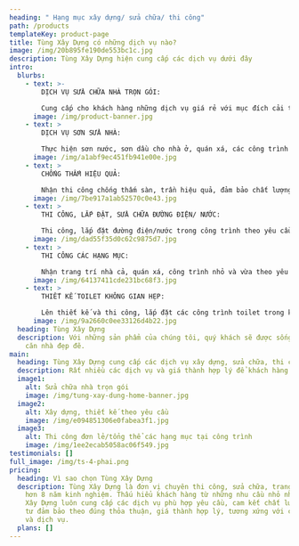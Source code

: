 ```yaml
---
heading: " Hạng mục xây dựng/ sửa chữa/ thi công"
path: /products
templateKey: product-page
title: Tùng Xây Dựng có những dịch vụ nào?
image: /img/20b895fe190de553bc1c.jpg
description: Tùng Xây Dựng hiện cung cấp các dịch vụ dưới đây
intro:
  blurbs:
    - text: >-
        DỊCH VỤ SỬA CHỮA NHÀ TRỌN GÓI: 

        Cung cấp cho khách hàng những dịch vụ giá rẻ với mục đích cải tạo, sửa chữa nhà ở, công trình. Đảm bảo giúp khách hàng tiết kiệm thêm công sức, thời gian và chi phí. Dịch vụ sửa chữa nhà trọn gói bao gồm từ những hạng mục nhỏ đến lớn: Phá tường, chia phòng, thi công điện nước, chống thấm, sơn nước,...
      image: /img/product-banner.jpg
    - text: >
        DỊCH VỤ SƠN SỬA NHÀ:

        Thực hiện sơn nước, sơn dầu cho nhà ở, quán xá, các công trình vừa và nhỏ
      image: /img/a1abf9ec451fb941e00e.jpg
    - text: >
        CHỐNG THẤM HIỆU QUẢ:

        Nhận thi công chống thấm sàn, trần hiệu quả, đảm bảo chất lượng công trình. Sửa chữa trần, sàn bị thấm nước, khắc phục hiệu quả các khu vực bị hư hỏng
      image: /img/7be917a1ab52570c0e43.jpg
    - text: >
        THI CÔNG, LẮP ĐẶT, SỬA CHỮA ĐƯỜNG ĐIỆN/ NƯỚC:

        Thi công, lắp đặt đường điện/nước trong công trình theo yêu cầu. Sửa chữa các khu vực hư hại: Bục, thủng ống nước; chập, rò rỉ điện, đứt đường dây
      image: /img/dad55f35d0c62c9875d7.jpg
    - text: >
        THI CÔNG CÁC HẠNG MỤC:

        Nhận trang trí nhà cả, quán xá, công trình nhỏ và vừa theo yêu cầu. Cải tạo các khu vực nhà ở khác nhau. Thi công lắp đặt sàn nhà (Gỗ, gạch, nhựa giả gỗ,...), trần nhà (Thạch cao,...), khu vực toilet,... Ốp đá hoa cương cho bếp, toilet; thực hiện thi công gạch giả cổ, tường giả xi măng,...
      image: /img/64137411cde231bc68f3.jpg
    - text: >
        THIẾT KẾ TOILET KHÔNG GIAN HẸP:

        Lên thiết kế và thi công, lắp đặt các công trình toilet trong không gian hẹp; lắp đặt bồn cầu âm tường; thi công ốp đá hoa cương, gạch tường, chống thấm sàn nhà,...
      image: /img/9a2660c0ee33126d4b22.jpg
  heading: Tùng Xây Dựng
  description: Với những sản phẩm của chúng tôi, quý khách sẽ được sống trong một
    căn nhà đẹp đẽ.
main:
  heading: Tùng Xây Dựng cung cấp các dịch vụ xây dựng, sửa chữa, thi công công trình
  description: Rất nhiều các dịch vụ và giá thành hợp lý để khách hàng lựa chọn
  image1:
    alt: Sửa chữa nhà trọn gói
    image: /img/tung-xay-dung-home-banner.jpg
  image2:
    alt: Xây dựng, thiết kế theo yêu cầu
    image: /img/e094851306e0fabea3f1.jpg
  image3:
    alt: Thi công đơn lẻ/tổng thể các hạng mục tại công trình
    image: /img/1ee2ecab5058ac06f549.jpg
testimonials: []
full_image: /img/ts-4-phai.png
pricing:
  heading: Vì sao chọn Tùng Xây Dựng
  description: Tùng Xây Dựng là đơn vị chuyên thi công, sửa chữa, trang trí,... có
    hơn 8 năm kinh nghiệm. Thấu hiểu khách hàng từ những nhu cầu nhỏ nhất, Tùng
    Xây Dựng luôn cung cấp các dịch vụ phù hợp yêu cầu, cam kết chất lượng vật
    tư đảm bảo theo đúng thỏa thuận, giá thành hợp lý, tương xứng với công trình
    và dịch vụ.
  plans: []
---
```

